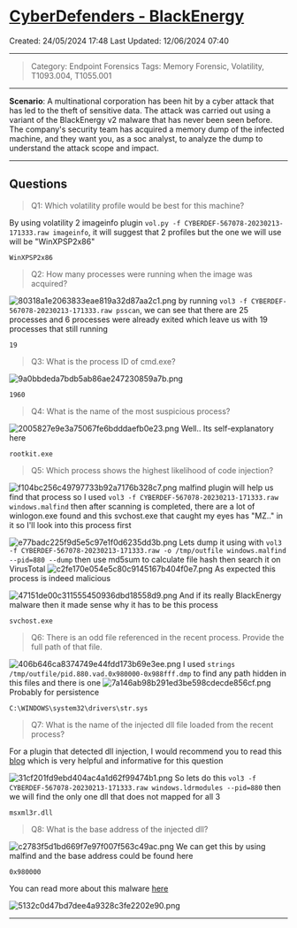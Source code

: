 # [CyberDefenders - BlackEnergy](https://cyberdefenders.org/blueteam-ctf-challenges/blackenergy/)
Created: 24/05/2024 17:48
Last Updated: 12/06/2024 07:40
* * *
>Category: Endpoint Forensics
>Tags: Memory Forensic, Volatility, T1093.004, T1055.001
* * *
**Scenario**:
A multinational corporation has been hit by a cyber attack that has led to the theft of sensitive data. The attack was carried out using a variant of the BlackEnergy v2 malware that has never been seen before. The company's security team has acquired a memory dump of the infected machine, and they want you, as a soc analyst, to analyze the dump to understand the attack scope and impact.
* * *
## Questions
> Q1: Which volatility profile would be best for this machine?

By using volatility 2 imageinfo plugin `vol.py -f CYBERDEF-567078-20230213-171333.raw imageinfo`, it will suggest that 2 profiles but the one we will use will be "WinXPSP2x86"
```
WinXPSP2x86
```

> Q2: How many processes were running when the image was acquired?

![80318a1e2063833eae819a32d87aa2c1.png](../../_resources/80318a1e2063833eae819a32d87aa2c1.png)
by running `vol3 -f CYBERDEF-567078-20230213-171333.raw psscan`, we can see that there are 25 processes and 6 processes were already exited which leave us with 19 processes that still running
```
19
```

> Q3: What is the process ID of cmd.exe?

![9a0bbdeda7bdb5ab86ae247230859a7b.png](../../_resources/9a0bbdeda7bdb5ab86ae247230859a7b.png)
```
1960
```

> Q4: What is the name of the most suspicious process?

![2005827e9e3a75067fe6bdddaefb0e23.png](../../_resources/2005827e9e3a75067fe6bdddaefb0e23.png)
Well.. Its self-explanatory here
```
rootkit.exe
```

> Q5: Which process shows the highest likelihood of code injection?

![f104bc256c49797733b92a7176b328c7.png](../../_resources/f104bc256c49797733b92a7176b328c7.png)
malfind plugin will help us find that process so I used `vol3 -f CYBERDEF-567078-20230213-171333.raw windows.malfind` then after scanning is completed, there are a lot of winlogon.exe found and this svchost.exe that caught my eyes has "MZ.." in it so I'll look into this process first

![e77badc225f9d5e5c97e1f0d6235dd3b.png](../../_resources/e77badc225f9d5e5c97e1f0d6235dd3b.png)
Lets dump it using with `vol3 -f CYBERDEF-567078-20230213-171333.raw -o /tmp/outfile windows.malfind --pid=880 --dump` then use md5sum to calculate file hash then search it on VirusTotal
![c2fe170e054e5c80c9145167b404f0e7.png](../../_resources/c2fe170e054e5c80c9145167b404f0e7.png)
As expected this process is indeed malicious

![47151de00c311555450936dbd18558d9.png](../../_resources/47151de00c311555450936dbd18558d9.png)
And if its really BlackEnergy malware then it made sense why it has to be this process
```
svchost.exe
```

> Q6: There is an odd file referenced in the recent process. Provide the full path of that file.

![406b646ca8374749e44fdd173b69e3ee.png](../../_resources/406b646ca8374749e44fdd173b69e3ee.png)
I used `strings /tmp/outfile/pid.880.vad.0x980000-0x988fff.dmp` to find any path hidden in this files and there is one
![7a146ab98b291ed3be598cdecde856cf.png](../../_resources/7a146ab98b291ed3be598cdecde856cf.png)
Probably for persistence
```
C:\WINDOWS\system32\drivers\str.sys
```

> Q7: What is the name of the injected dll file loaded from the recent process?

For a plugin that detected dll injection, I would recommend you to read this [blog](https://imphash.medium.com/windows-process-internals-a-few-concepts-to-know-before-jumping-on-memory-forensics-part-2-4f45022fb1f8) which is very helpful and informative for this question

![31cf201fd9ebd404ac4a1d62f99474b1.png](../../_resources/31cf201fd9ebd404ac4a1d62f99474b1.png)
So lets do this `vol3 -f CYBERDEF-567078-20230213-171333.raw windows.ldrmodules --pid=880` then we will find the only one dll that does not mapped for all 3 
```
msxml3r.dll
```

> Q8: What is the base address of the injected dll?

![c2783f5d1bd669f7e97f007f563c49ac.png](../../_resources/c2783f5d1bd669f7e97f007f563c49ac.png)
We can get this by using malfind and the base address could be found here
```
0x980000
```


You can read more about this malware [here](https://attack.mitre.org/software/S0089/)

![5132c0d47bd7dee4a9328c3fe2202e90.png](../../_resources/5132c0d47bd7dee4a9328c3fe2202e90.png)
* * *
